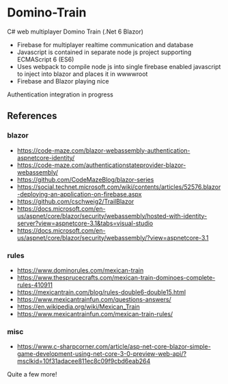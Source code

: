 # Domino-Train
C# web multiplayer Domino Train (.Net 6 Blazor)

* Firebase for multiplayer realtime communication and database
* Javascript is contained in separate node js project supporting ECMAScript 6 (ES6)
* Uses webpack to compile node js into single firebase enabled javascript to inject into blazor and places it in wwwwroot
* Firebase and Blazor playing nice

Authentication integration in progress

## References
### blazor
* https://code-maze.com/blazor-webassembly-authentication-aspnetcore-identity/
* https://code-maze.com/authenticationstateprovider-blazor-webassembly/
* https://github.com/CodeMazeBlog/blazor-series
* https://social.technet.microsoft.com/wiki/contents/articles/52576.blazor-deploying-an-application-on-firebase.aspx
* https://github.com/cschweig2/TrailBlazor
* https://docs.microsoft.com/en-us/aspnet/core/blazor/security/webassembly/hosted-with-identity-server?view=aspnetcore-3.1&tabs=visual-studio
* https://docs.microsoft.com/en-us/aspnet/core/blazor/security/webassembly/?view=aspnetcore-3.1
### rules
* https://www.dominorules.com/mexican-train
* https://www.thesprucecrafts.com/mexican-train-dominoes-complete-rules-410911
* https://mexicantrain.com/blog/rules-double6-double15.html
* https://www.mexicantrainfun.com/questions-answers/
* https://en.wikipedia.org/wiki/Mexican_Train
* https://www.mexicantrainfun.com/mexican-train-rules/
### misc
* https://www.c-sharpcorner.com/article/asp-net-core-blazor-simple-game-development-using-net-core-3-0-preview-web-api/?msclkid=10f31adacee811ec8c09f9cbd6eab264

Quite a few more!
